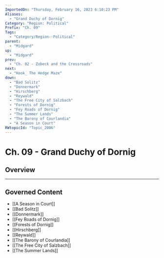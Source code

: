 ```yaml
---
ImportedOn: "Thursday, February 16, 2023 6:10:23 PM"
Aliases:
  - "Grand Duchy of Dornig"
Category: "Region: Political"
Prefix: "Ch. 09"
Tags:
  - "Category/Region--Political"
parent:
  - "Midgard"
up:
  - "Midgard"
prev:
  - "Ch. 02 - Zobeck and the Crossroads"
next:
  - "Hook_ The Hedge Maze"
down:
  - "Bad Solitz"
  - "Donnermark"
  - "Hirschberg"
  - "Reywald"
  - "The Free City of Salzbach"
  - "Forests of Dornig"
  - "Fey Roads of Dornig"
  - "The Summer Lands"
  - "The Barony of Courlandia"
  - "A Season in Court"
RWtopicId: "Topic_2006"
---
```

# Ch. 09 - Grand Duchy of Dornig
## Overview
---
## Governed Content
- [[A Season in Court]]
- [[Bad Solitz]]
- [[Donnermark]]
- [[Fey Roads of Dornig]]
- [[Forests of Dornig]]
- [[Hirschberg]]
- [[Reywald]]
- [[The Barony of Courlandia]]
- [[The Free City of Salzbach]]
- [[The Summer Lands]]

